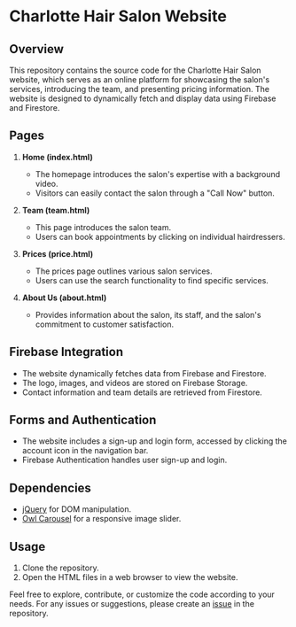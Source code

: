 # Charlotte Hair Salon Website

## Overview

This repository contains the source code for the Charlotte Hair Salon website, which serves as an online platform for showcasing the salon's services, introducing the team, and presenting pricing information. The website is designed to dynamically fetch and display data using Firebase and Firestore.

## Pages

1. **Home (index.html)**
   - The homepage introduces the salon's expertise with a background video.
   - Visitors can easily contact the salon through a "Call Now" button.

2. **Team (team.html)**
   - This page introduces the salon team.
   - Users can book appointments by clicking on individual hairdressers.

3. **Prices (price.html)**
   - The prices page outlines various salon services.
   - Users can use the search functionality to find specific services.

4. **About Us (about.html)**
   - Provides information about the salon, its staff, and the salon's commitment to customer satisfaction.

## Firebase Integration

- The website dynamically fetches data from Firebase and Firestore.
- The logo, images, and videos are stored on Firebase Storage.
- Contact information and team details are retrieved from Firestore.

## Forms and Authentication

- The website includes a sign-up and login form, accessed by clicking the account icon in the navigation bar.
- Firebase Authentication handles user sign-up and login.

## Dependencies

- [jQuery](https://jquery.com/) for DOM manipulation.
- [Owl Carousel](https://owlcarousel2.github.io/OwlCarousel2/) for a responsive image slider.

## Usage

1. Clone the repository.
2. Open the HTML files in a web browser to view the website.

Feel free to explore, contribute, or customize the code according to your needs. For any issues or suggestions, please create an [issue](link-to-issues) in the repository.